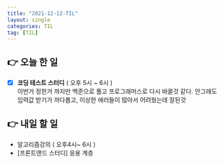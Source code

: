 ```yaml
---
title: "2021-12-12-TIL"
layout: single
categories: TIL
tag: [TIL]
---
```


## 👉 오늘 한 일

- [x]  **코딩 테스트 스터디** ( 오후 5시 ~ 6시 ) <br />
  이번거 정한거 까지만 백준으로 풀고 프로그래머스로 다시 바꿀것 같다.
  안그래도 입력값 받기가 까다롭고, 이상한 애러들이 많아서 어려웠는데 잘된것

## 👉 내일 할 일

- 알고리즘강의 ( 오후4시~ 6시 )
- [프론트앤드 스터디] 응용 계층

<br /><br /><br /><br />
